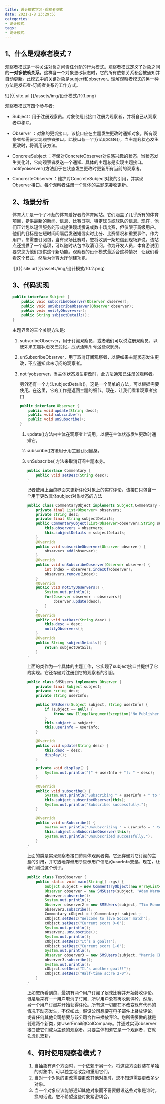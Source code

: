 ```yaml
---
title: 设计模式学习-观察者模式
date: 2021-1-8 23:29:53
categories:
- 设计模式
tags:
- 设计模式
---
```


## 1、什么是观察者模式？

​       观察者模式是一种关注对象之间责任分配的行为模式。观察者模式定义了对象之间的**一对多依赖关系**，这样当一个对象更改状态时，它的所有依赖关系都会被通知并自动更新。此模式中的关键对象是subject和observer。理解观察者模式的另一种方法是发布者-订阅者关系的工作方式。

![]({{ site.url }}/assets/img/设计模式/10.1.png)


观察者模式有四个参与者:

-  Subject：用于注册观察员。对象使用此接口注册为观察者，并将自己从观察者中移除。

-  Observer ：对象的更新接口，该接口应在主题发生更改时通知对象。所有观察者都需要实现观察者接口。此接口有一个方法update()，当主题的状态发生更改时，将调用该方法。

- ConcreteSubject ：存储对ConcreteObserver对象感兴趣的状态。当状态发生变化时，它向观察者发送一个通知。具体的主题总是实现主题接口。notifyobserver()方法用于在状态发生更改时更新所有当前的观察者。

- ConcreateObserver ：维护对ConcreteSubject对象的引用，并实现Observer接口。每个观察者注册一个具体的主题来接收更新。

  ## 2、场景分析

  ​    体育大厅是一个了不起的体育爱好者的体育网站。它们涵盖了几乎所有的体育项目，提供最新的新闻、信息、比赛日期、特定球员或球队的信息。现在，他们正计划以短信服务的形式提供现场解说或数十场比赛，但仅限于高级用户。他们的目标是在短时间间隔后发送短信实时比分、比赛情况和重要事件。作为用户，您需要订阅包，当有现场比赛时，您将收到一条短信到现场解说。该站点还提供了一个选项，可以随时从包中取消订阅。作为开发人员，体育游说团要求您为他们提供这个新功能。观察者的设计模式最适合这种情况，让我们看看这个模式，然后为体育大厅创建功能。

  ![]({{ site.url }}/assets/img/设计模式/10.2.png)


  ## 3、代码实现

  ```java
  public interface Subject {
      public void subscribeObserver(Observer observer);
      public void unSubscribeObserver(Observer observer);
      public void notifyObservers();
      public String subjectDetails();
  }
  ```

  主题界面的三个关键方法是:

  1.  subscribeObserver，用于订阅观察员，或者我们可以说注册观察员，以便如果主题状态发生变化，应该通知所有这些观察员。

  2. unSubscribeObserver，用于取消订阅观察者，以便如果主题状态发生更改，不应通知此未订阅的观察者。

  3. notifyobserver，当主体状态发生更改时，此方法通知已注册的观察者。

     另外还有一个方法subjectDetails()，这是一个简单的方法，可以根据需要使用。在这里，它的工作是返回主题的细节。现在，让我们看看观察者接口

     ```java
     public interface Observer {
         public void update(String desc);
         public void subscribe();
         public void unSubscribe();
     }
     ```

     1. update()方法由主体在观察者上调用，以便在主体状态发生更改时通知它。

     2. subscribe()方法用于用主题订阅自身。

     3. unSubscribe()方法来取消订阅主题本身。

        ```java
        public interface Commentary {
            public void setDesc(String desc);
        }
        ```

        记者使用上面的界面来更新评论对象上的实时评论，该接口只包含一个用于更改具体subject对象状态的方法

        ```java
        public class CommentaryObject implements Subject,Commentary {
            private final List<Observer> observers;
            private String desc;
            private final String subjectDetails;
            public CommentaryObject(List<Observer>observers,String subjectDetails){
                this.observers = observers;
                this.subjectDetails = subjectDetails;
            }
            @Override
            public void subscribeObserver(Observer observer) {
                observers.add(observer);
            }
            @Override
            public void unSubscribeObserver(Observer observer) {
                int index = observers.indexOf(observer);
                observers.remove(index);
            }
            @Override
            public void notifyObservers() {
                System.out.println();
                for(Observer observer : observers){
                    observer.update(desc);
                }
            }
            @Override
            public void setDesc(String desc) {
                this.desc = desc;
                notifyObservers();
            }
            @Override
            public String subjectDetails() {
                return subjectDetails;
            }
        }
        ```

        上面的类作为一个具体的主题工作，它实现了subject接口并提供了它的实现。它还存储对注册到它的观察者的引用。

        ```java
        public class SMSUsers implements Observer {
            private final Subject subject;
            private String desc;
            private String userInfo;
        
            public SMSUsers(Subject subject, String userInfo) {
                if (subject == null) {
                    throw new IllegalArgumentException("No Publisher found.");
                }
                this.subject = subject;
                this.userInfo = userInfo;
            }
        
            @Override
            public void update(String desc) {
                this.desc = desc;
                display();
            }
        
            private void display() {
                System.out.println("[" + userInfo + "]: " + desc);
            }
        
            @Override
            public void subscribe() {
                System.out.println("Subscribing " + userInfo + " to " + subject.subjectDetails() + " ...");
                this.subject.subscribeObserver(this);
                System.out.println("Subscribed successfully.");
            }
        
            @Override
            public void unSubscribe() {
                System.out.println("Unsubscribing " + userInfo + " to " + subject.subjectDetails() + " ...");
                this.subject.unSubscribeObserver(this);
                System.out.println("Unsubscribed successfully.");
            }
        }
        ```

        上面的类是实现观察者接口的具体观察者类。它还存储对它订阅的主题的引用，并可选地存储用于显示用户信息的userInfo变量。现在，让我们测试这个例子。

        ```java
        public class TestObserver {
            public static void main(String[] args) {
                Subject subject = new CommentaryObject(new ArrayList<>(), "Soccer Match[2014AUG24]");
                Observer observer = new SMSUsers(subject, "Adam Warner [New York]");
                observer.subscribe();
                System.out.println();
                Observer observer2 = new SMSUsers(subject, "Tim Ronney [London]");
                observer2.subscribe();
                Commentary cObject = ((Commentary) subject);
                cObject.setDesc("Welcome to live Soccer match");
                cObject.setDesc("Current score 0-0");
                System.out.println();
                observer2.unSubscribe();
                System.out.println();
                cObject.setDesc("It’s a goal!!");
                cObject.setDesc("Current score 1-0");
                System.out.println();
                Observer observer3 = new SMSUsers(subject, "Marrie [Paris]");
                observer3.subscribe();
                System.out.println();
                cObject.setDesc("It’s another goal!!");
                cObject.setDesc("Half-time score 2-0");
            }
        }
        ```

           正如您所看到的，最初有两个用户订阅了足球比赛并开始接收评论。但是后来有一个用户取消了订阅，所以用户没有再收到评论。然后，另一个用户订阅并开始获得评论。所有这一切都在不改变现有代码的情况下动态发生，不仅如此，假设公司想要在电子邮件上播放评论，或者任何其他公司想要与该公司合作来播放评论。您所需要做的就是创建两个新类，如UserEmail和ColCompany。并通过实现observer接口使它们成为主题的观察者。只要主体知道它是一个观察者，它就会提供更新。

        ## 4、何时使用观察者模式？

        1. 当抽象有两个方面时，一个依赖于另一个。将这些方面封装在单独的对象中，可以独立地改变和重用它们。
        2. 当对一个对象的更改需要更改其他对象时，您不知道需要更改多少对象。
        3. 当一个对象应该能够通知其他对象而不需要假设这些对象是谁时。换句话说，您不希望这些对象紧密耦合。
